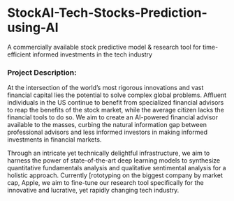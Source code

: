 # StockAI-Tech-Stocks-Prediction-using-AI
A commercially available stock predictive model & research tool for time-efficient informed investments in the tech industry 

### Project Description:  
At the intersection of the world’s most rigorous innovations and vast financial capital lies the potential to solve complex global problems. Affluent individuals in the US continue to benefit from specialized financial advisors to reap the benefits of the stock market, while the average citizen lacks the financial tools to do so. We aim to create an AI-powered financial advisor available to the masses, curbing the natural information gap between professional advisors and less informed investors in making informed investments in financial markets.

Through an intricate yet technically delightful infrastructure, we aim to harness the power of state-of-the-art deep learning models to synthesize quantitative fundamentals analysis and qualitative sentimental analysis for a holistic approach. Currently [rototyping on the biggest company by market cap, Apple, we aim to fine-tune our research tool specifically for the innovative and lucrative, yet rapidly changing tech industry.
